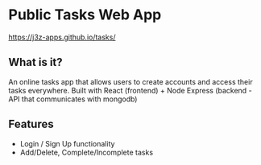 # Public Tasks Web App
https://j3z-apps.github.io/tasks/

## What is it?
An online tasks app that allows users to create accounts and access their tasks everywhere.
Built with React (frontend) + Node Express (backend - API that communicates with mongodb)

## Features
* Login / Sign Up functionality
* Add/Delete, Complete/Incomplete tasks

